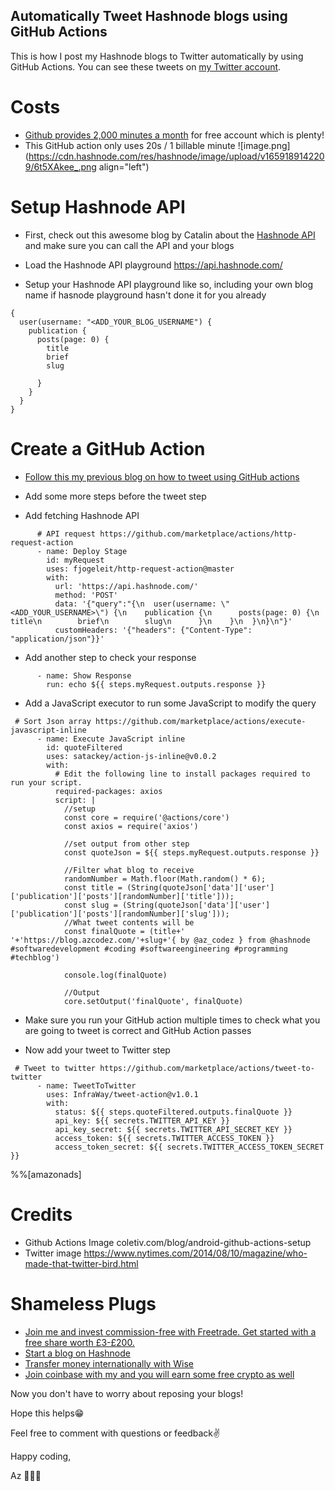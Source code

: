 ## Automatically Tweet Hashnode blogs using GitHub Actions

This is how I post my Hashnode blogs to Twitter automatically by using GitHub Actions. You can see these tweets on [my Twitter account](https://twitter.com/az_codez). 

# Costs
- [Github provides 2,000 minutes a month](https://docs.github.com/en/billing/managing-billing-for-github-actions/about-billing-for-github-actions) for free account which is plenty!
- This GitHub action only uses 20s / 1 billable minute
![image.png](https://cdn.hashnode.com/res/hashnode/image/upload/v1659189142209/6t5XAkee_.png align="left")


# Setup Hashnode API

- First, check out this awesome blog by Catalin about the [Hashnode API](https://catalins.tech/hashnode-api-how-to-display-your-blog-articles-on-your-portfolio-page) and make sure you can call the API and your blogs

- Load the Hashnode API playground https://api.hashnode.com/

- Setup your  Hashnode API playground like so, including your own blog name if hasnode playground hasn't done it for you already
```
{
  user(username: "<ADD_YOUR_BLOG_USERNAME") {
    publication {
      posts(page: 0) {
        title
        brief
        slug
        
      }
    }
  }
}
```

# Create a GitHub Action 

- [Follow this my previous blog on how to tweet using GitHub actions](https://blog.azcodez.com/twitter-tweet-bot-using-github-actions)

- Add some more steps before the tweet step

- Add fetching Hashnode API
```
      # API request https://github.com/marketplace/actions/http-request-action
      - name: Deploy Stage
        id: myRequest
        uses: fjogeleit/http-request-action@master
        with:
          url: 'https://api.hashnode.com/'
          method: 'POST'
          data: '{"query":"{\n  user(username: \"<ADD_YOUR_USERNAME>\") {\n    publication {\n      posts(page: 0) {\n        title\n        brief\n        slug\n      }\n    }\n  }\n}\n"}'
          customHeaders: '{"headers": {"Content-Type": "application/json"}}'
```

- Add another step to check your response
```
      - name: Show Response
        run: echo ${{ steps.myRequest.outputs.response }}
```

- Add a JavaScript executor to run some JavaScript to modify the query
```
 # Sort Json array https://github.com/marketplace/actions/execute-javascript-inline
      - name: Execute JavaScript inline
        id: quoteFiltered
        uses: satackey/action-js-inline@v0.0.2
        with:
          # Edit the following line to install packages required to run your script.
          required-packages: axios
          script: |
            //setup
            const core = require('@actions/core')
            const axios = require('axios')
            
            //set output from other step            
            const quoteJson = ${{ steps.myRequest.outputs.response }}
            
            //Filter what blog to receive 
            randomNumber = Math.floor(Math.random() * 6);            
            const title = (String(quoteJson['data']['user']['publication']['posts'][randomNumber]['title']));
            const slug = (String(quoteJson['data']['user']['publication']['posts'][randomNumber]['slug']));
            //What tweet contents will be
            const finalQuote = (title+' '+'https://blog.azcodez.com/'+slug+'{ by @az_codez } from @hashnode #softwaredevelopment #coding #softwareengineering #programming #techblog') 
            
            console.log(finalQuote)
            
            //Output
            core.setOutput('finalQuote', finalQuote)
```

- Make sure you run your GitHub action multiple times to check what you are going to tweet is correct and GitHub Action passes

- Now add your tweet to Twitter step
```
 # Tweet to twitter https://github.com/marketplace/actions/tweet-to-twitter
      - name: TweetToTwitter
        uses: InfraWay/tweet-action@v1.0.1
        with:
          status: ${{ steps.quoteFiltered.outputs.finalQuote }}
          api_key: ${{ secrets.TWITTER_API_KEY }}
          api_key_secret: ${{ secrets.TWITTER_API_SECRET_KEY }}
          access_token: ${{ secrets.TWITTER_ACCESS_TOKEN }}
          access_token_secret: ${{ secrets.TWITTER_ACCESS_TOKEN_SECRET }} 
```
%%[amazonads]

# Credits

- Github Actions Image coletiv.com/blog/android-github-actions-setup
- Twitter image https://www.nytimes.com/2014/08/10/magazine/who-made-that-twitter-bird.html

# Shameless Plugs 
- [Join me and invest commission-free with Freetrade. Get started with a free share worth £3-£200.](https://magic.freetrade.io/join/asrin/447192e9)
- [Start a blog on Hashnode](https://hashnode.com/@azcodez/joinme)
- [Transfer money internationally with Wise](https://wise.com/invite/ath/asrind)
- [Join coinbase with my and you will earn some free crypto as well](https://coinbase.com/join/dayana_m40?src=android-link)

Now you don't have to worry about reposing your blogs!

Hope this helps😁

Feel free to comment with questions or feedback✌️

Happy coding,

Az 👨🏾‍💻